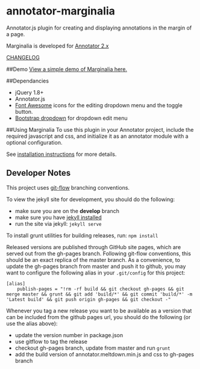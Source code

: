 # annotator-marginalia
Annotator.js plugin for creating and displaying annotations in the margin of a page.

Marginalia is developed for [Annotator 2.x](https://github.com/openannotation/annotator/releases)

[CHANGELOG](CHANGELOG.md)

##Demo
[View a simple demo of Marginalia here.](http://emory-lits-labs.github.io/annotator-marginalia/demo/)

##Dependancies
* jQuery 1.8+
* Annotator.js
* [Font Awesome](https://github.com/FortAwesome/Font-Awesome) icons for the
editing dropdown menu and the toggle button.
* [Bootstrap dropdown](http://getbootstrap.com/components/#btn-dropdowns) for dropdown edit menu

##Using Marginalia
To use this plugin in your Annotator project, include the required
javascript and css, and initialize it as an annotator module with a
optional configuration.

See [installation instructions](http://emory-lits-labs.github.io/annotator-marginalia/#install) for more details.

## Developer Notes

This project uses [git-flow](https://github.com/nvie/gitflow) branching conventions.

To view the jekyll site for development, you should do the following:
- make sure you are on the **develop** branch
- make sure you have [jekyll installed](http://jekyllrb.com/docs/installation/)
- run the site via jekyll: ```jekyll serve```

To install grunt utilities for building releases, run: ```npm install```

Released versions are published through GitHub site pages, which are served out from
the gh-pages branch.  Following git-flow conventions, this should be an exact
replica of the master branch.  As a convenience, to update the gh-pages branch
from master and push it to github, you may want to configure the following alias
in your ``.git/config`` for this project:

    [alias]
        publish-pages = "!rm -rf build && git checkout gh-pages && git merge master && grunt && git add 'build/*' && git commit 'build/*' -m 'Latest build' && git push origin gh-pages && git checkout -"

Whenever you tag a new release you want to be available as a version that
can be included from the github pages url, you should do the following (or use
the alias above):
- update the version number in package.json
- use gitflow to tag the release
- checkout gh-pages branch, update from master and run ```grunt```
- add the build version of annotator.meltdown.min.js and css to gh-pages branch

